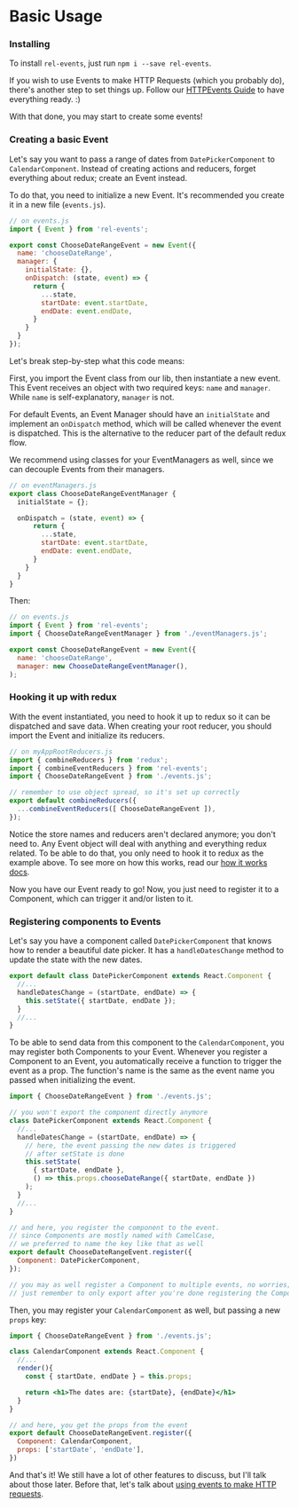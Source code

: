 
# Basic Usage

### Installing

To install `rel-events`, just run `npm i --save rel-events`.

If you wish to use Events to make HTTP Requests (which you probably do), there's another step to set things up. Follow our [HTTPEvents Guide](https://github.com/labcodes/rel-events/tree/master/docs/2-HTTP-Events.md) to have everything ready. :)

With that done, you may start to create some events!

### Creating a basic Event

Let's say you want to pass a range of dates from `DatePickerComponent` to `CalendarComponent`. Instead of creating actions and reducers, forget everything about redux; create an Event instead.

To do that, you need to initialize a new Event. It's recommended you create it in a new file (`events.js`).

```js
// on events.js
import { Event } from 'rel-events';

export const ChooseDateRangeEvent = new Event({
  name: 'chooseDateRange',
  manager: {
    initialState: {},
    onDispatch: (state, event) => {
      return {
        ...state,
        startDate: event.startDate,
        endDate: event.endDate,
      }
    }
  }
});
```

Let's break step-by-step what this code means:

First, you import the Event class from our lib, then instantiate a new event. This Event receives an object with two required keys: `name` and `manager`. While `name` is self-explanatory, `manager` is not.

For default Events, an Event Manager should have an `initialState` and implement an `onDispatch` method, which will be called whenever the event is dispatched. This is the alternative to the reducer part of the default redux flow.

We recommend using classes for your EventManagers as well, since we can decouple Events from their managers.

```js
// on eventManagers.js
export class ChooseDateRangeEventManager {
  initialState = {};

  onDispatch = (state, event) => {
      return {
        ...state,
        startDate: event.startDate,
        endDate: event.endDate,
      }
    }
  }
}
```

Then:

```js
// on events.js
import { Event } from 'rel-events';
import { ChooseDateRangeEventManager } from './eventManagers.js';

export const ChooseDateRangeEvent = new Event({
  name: 'chooseDateRange',
  manager: new ChooseDateRangeEventManager(),
);
```

### Hooking it up with redux

With the event instantiated, you need to hook it up to redux so it can be dispatched and save data. When creating your root reducer, you should import the Event and initialize its reducers.

```js
// on myAppRootReducers.js
import { combineReducers } from 'redux';
import { combineEventReducers } from 'rel-events';
import { ChooseDateRangeEvent } from './events.js';

// remember to use object spread, so it's set up correctly
export default combineReducers({
  ...combineEventReducers([ ChooseDateRangeEvent ]),
});
```

Notice the store names and reducers aren't declared anymore; you don't need to. Any Event object will deal with anything and everything redux related. To be able to do that, you only need to hook it to redux as the example above. To see more on how this works, read our [how it works docs](https://github.com/labcodes/rel-events/tree/master/docs/5-How-it-works.md).

Now you have our Event ready to go! Now, you just need to register it to a Component, which can trigger it and/or listen to it.

### Registering components to Events

Let's say you have a component called `DatePickerComponent` that knows how to render a beautiful date picker. It has a `handleDatesChange` method to update the state with the new dates.

```jsx
export default class DatePickerComponent extends React.Component {
  //...
  handleDatesChange = (startDate, endDate) => {
    this.setState({ startDate, endDate });
  }
  //...
}
```

To be able to send data from this component to the `CalendarComponent`, you may register both Components to your Event. Whenever you register a Component to an Event, you automatically receive a function to trigger the event as a prop. The function's name is the same as the event name you passed when initializing the event.

```jsx
import { ChooseDateRangeEvent } from './events.js';

// you won't export the component directly anymore
class DatePickerComponent extends React.Component {
  //...
  handleDatesChange = (startDate, endDate) => {
    // here, the event passing the new dates is triggered
    // after setState is done
    this.setState(
      { startDate, endDate },
      () => this.props.chooseDateRange({ startDate, endDate })
    );
  }
  //...
}

// and here, you register the component to the event.
// since Components are mostly named with CamelCase,
// we preferred to name the key like that as well
export default ChooseDateRangeEvent.register({
  Component: DatePickerComponent,
});

// you may as well register a Component to multiple events, no worries;
// just remember to only export after you're done registering the Component to your events
```

Then, you may register your `CalendarComponent` as well, but passing a new `props` key:

```jsx
import { ChooseDateRangeEvent } from './events.js';

class CalendarComponent extends React.Component {
  //...
  render(){
    const { startDate, endDate } = this.props;

    return <h1>The dates are: {startDate}, {endDate}</h1>
  }
}

// and here, you get the props from the event
export default ChooseDateRangeEvent.register({
  Component: CalendarComponent,
  props: ['startDate', 'endDate'],
})
```

And that's it! We still have a lot of other features to discuss, but I'll talk about those later. Before that, let's talk about [using events to make HTTP requests](https://github.com/labcodes/rel-events/tree/master/docs/2-HTTP-Events.md).
